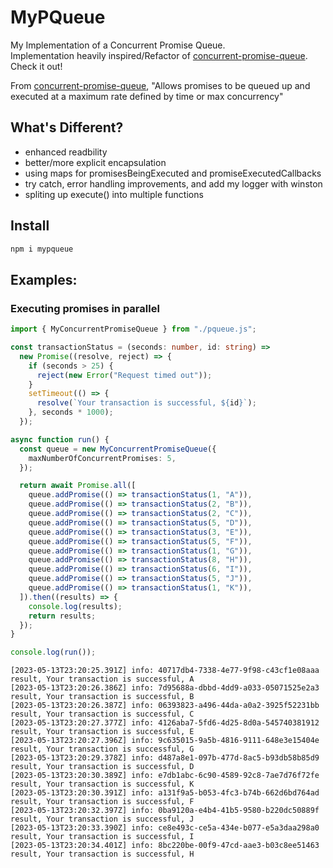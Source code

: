 # MyPQueue
My Implementation of a Concurrent Promise Queue. \
Implementation heavily inspired/Refactor of [concurrent-promise-queue](https://github.com/doo-gl/concurrent-promise-queue/tree/main). Check it out!

From [concurrent-promise-queue](https://github.com/doo-gl/concurrent-promise-queue/tree/main), "Allows promises to be queued up and executed at a maximum rate defined by time or max concurrency"

## What's Different?

- enhanced readbility
- better/more explicit encapsulation
- using maps for promisesBeingExecuted and promiseExecutedCallbacks
- try catch, error handling improvements, and add my logger with winston
- spliting up execute() into multiple functions

## Install

```bash
npm i mypqueue
```

## Examples:

### Executing promises in parallel

```TypeScript
import { MyConcurrentPromiseQueue } from "./pqueue.js";

const transactionStatus = (seconds: number, id: string) =>
  new Promise((resolve, reject) => {
    if (seconds > 25) {
      reject(new Error("Request timed out"));
    }
    setTimeout(() => {
      resolve(`Your transaction is successful, ${id}`);
    }, seconds * 1000);
  });

async function run() {
  const queue = new MyConcurrentPromiseQueue({
    maxNumberOfConcurrentPromises: 5,
  });

  return await Promise.all([
    queue.addPromise(() => transactionStatus(1, "A")),
    queue.addPromise(() => transactionStatus(2, "B")),
    queue.addPromise(() => transactionStatus(2, "C")),
    queue.addPromise(() => transactionStatus(5, "D")),
    queue.addPromise(() => transactionStatus(3, "E")),
    queue.addPromise(() => transactionStatus(5, "F")),
    queue.addPromise(() => transactionStatus(1, "G")),
    queue.addPromise(() => transactionStatus(8, "H")),
    queue.addPromise(() => transactionStatus(6, "I")),
    queue.addPromise(() => transactionStatus(5, "J")),
    queue.addPromise(() => transactionStatus(1, "K")),
  ]).then((results) => {
    console.log(results);
    return results;
  });
}

console.log(run());
```

```
[2023-05-13T23:20:25.391Z] info: 40717db4-7338-4e77-9f98-c43cf1e08aaa result, Your transaction is successful, A
[2023-05-13T23:20:26.386Z] info: 7d95688a-dbbd-4dd9-a033-05071525e2a3 result, Your transaction is successful, B
[2023-05-13T23:20:26.387Z] info: 06393823-a496-44da-a0a2-3925f52231bb result, Your transaction is successful, C
[2023-05-13T23:20:27.377Z] info: 4126aba7-5fd6-4d25-8d0a-545740381912 result, Your transaction is successful, E
[2023-05-13T23:20:27.396Z] info: 9c635015-9a5b-4816-9111-648e3e15404e result, Your transaction is successful, G
[2023-05-13T23:20:29.378Z] info: d487a8e1-097b-477d-8ac5-b93db58b85d9 result, Your transaction is successful, D
[2023-05-13T23:20:30.389Z] info: e7db1abc-6c90-4589-92c8-7ae7d76f72fe result, Your transaction is successful, K
[2023-05-13T23:20:30.391Z] info: a131f9a5-b053-4fc3-b74b-662d6bd764ad result, Your transaction is successful, F
[2023-05-13T23:20:32.397Z] info: 0ba9120a-e4b4-41b5-9580-b220dc50889f result, Your transaction is successful, J
[2023-05-13T23:20:33.390Z] info: ce8e493c-ce5a-434e-b077-e5a3daa298a0 result, Your transaction is successful, I
[2023-05-13T23:20:34.401Z] info: 8bc220be-00f9-47cd-aae3-b03c8ee51463 result, Your transaction is successful, H
```